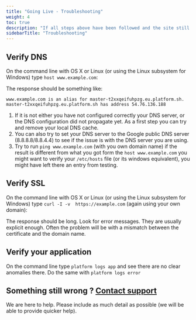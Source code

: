 ```yaml
---
title: "Going Live - Troubleshooting"
weight: 4
toc: true
description: "If all steps above have been followed and the site still does not resolve (after waiting for the DNS update to propagate), here are a few simple self-help steps to take before contacting support."
sidebarTitle: "Troubleshooting"
---
```


## Verify DNS

On the command line with OS X or Linux (or using the Linux subsystem for Windows) type `host www.example.com`:

The response should be something like:

```
www.example.com is an alias for master-t2xxqeifuhpzg.eu.platform.sh.
master-t2xxqeifuhpzg.eu.platform.sh has address 54.76.136.188
```

1. If it is not either you have not configured correctly your DNS server, or the DNS configuration did not propagate yet. As a first step you can try and remove your local DNS cache.
2. You can also try to set your DNS server to the Google public DNS server (8.8.8.8/8.8.4.4) to see if the issue is with the DNS server you are using.
3. Try to run `ping www.example.com` (with you own domain name) if the result is different from what you got form the `host www.example.com` you might want to verify your `/etc/hosts` file (or its windows equivalent), you might have left there an entry from testing.

## Verify SSL

On the command line with OS X or Linux (or using the Linux subsystem for Windows) type `curl -I -v  https://example.com` (again using your own domain):

The response should be long. Look for error messages. They are usually explicit enough. Often the problem will be with a mismatch between the certificate and the domain name.

## Verify your application

On the command line type `platform logs app` and see there are no clear anomalies there. Do the same with `platform logs error`

## Something still wrong ? [Contact support](/overview/getting-help.md)

We are here to help. Please include as much detail as possible (we will be able to provide quicker help).
